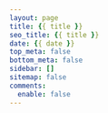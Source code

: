 ```yaml
---
layout: page
title: {{ title }}
seo_title: {{ title }}
date: {{ date }}
top_meta: false
bottom_meta: false
sidebar: []
sitemap: false
comments:
  enable: false
---
```

